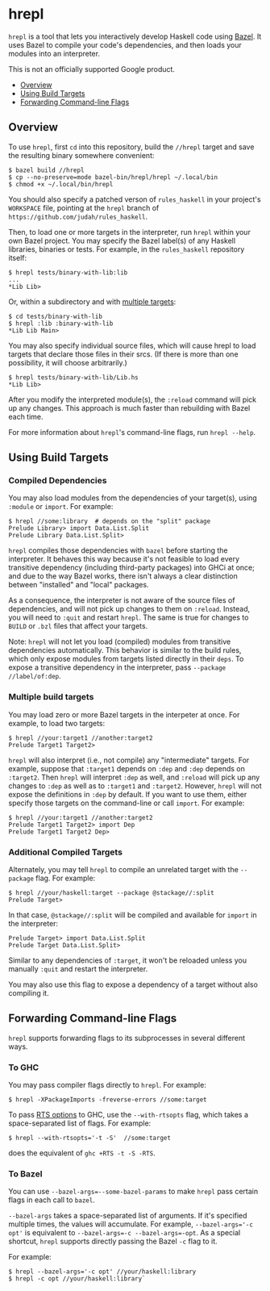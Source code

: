 # hrepl

`hrepl` is a tool that lets you interactively develop Haskell code using
[Bazel](https://haskell.build).  It uses Bazel to compile your code's
dependencies, and then loads your modules into an interpreter.

This is not an officially supported Google product.

- [Overview](#overview)
- [Using Build Targets](#using-build-targets)
- [Forwarding Command-line Flags](#forwarding-command-line-flags)

## Overview

To use `hrepl`, first `cd` into this repository, build the `//hrepl` target and
save the resulting binary somewhere convenient:

```shell
$ bazel build //hrepl
$ cp --no-preserve=mode bazel-bin/hrepl/hrepl ~/.local/bin
$ chmod +x ~/.local/bin/hrepl
```

You should also specify a patched verson of `rules_haskell` in your project's
`WORKSPACE` file, pointing at the `hrepl` branch of
`https://github.com/judah/rules_haskell`.

Then, to load one or more targets in the interpreter, run `hrepl` within
your own Bazel project.  You may specify the Bazel label(s) of any Haskell libraries,
binaries or tests. For example, in the `rules_haskell` repository itself:

```shell
$ hrepl tests/binary-with-lib:lib
...
*Lib Lib>
```

Or, within a subdirectory and with [multiple targets](#multiple-build-targets):

```shell
$ cd tests/binary-with-lib
$ hrepl :lib :binary-with-lib
*Lib Lib Main>
```

You may also specify individual source files, which will cause hrepl to load
targets that declare those files in their srcs. (If there is more than one
possibility, it will choose arbitrarily.)

```shell
$ hrepl tests/binary-with-lib/Lib.hs
*Lib Lib>
```

After you modify the interpreted module(s), the `:reload` command will pick up
any changes. This approach is much faster than rebuilding with Bazel each time.

For more information about `hrepl`'s command-line flags, run `hrepl --help`.

## Using Build Targets

### Compiled Dependencies

You may also load modules from the dependencies of your target(s), using
`:module` or `import`. For example:

```shell
$ hrepl //some:library  # depends on the "split" package
Prelude Library> import Data.List.Split
Prelude Library Data.List.Split>
```

`hrepl` compiles those dependencies with `bazel` before starting the
interpreter. It behaves this way because it's not feasible to load every
transitive dependency (including third-party packages) into GHCi at once; and
due to the way Bazel works, there isn't always a clear distinction between
"installed" and "local" packages.

As a consequence, the interpreter is not aware of the source files of
dependencies, and will not pick up changes to them on `:reload`. Instead, you
will need to `:quit` and restart `hrepl`. The same is true for changes to
`BUILD` or `.bzl` files that affect your targets.

Note: `hrepl` will not let you load (compiled) modules from transitive dependencies
automatically. This behavior is similar to the build rules, which only expose
modules from targets listed directly in their `deps`.  To expose a transitive
dependency in the interpreter, pass `--package //label/of:dep`.

### Multiple build targets

You may load zero or more Bazel targets in the interpeter at once. For example,
to load two targets:

```shell
$ hrepl //your:target1 //another:target2
Prelude Target1 Target2>
```

`hrepl` will also interpret (i.e., not compile) any "intermediate" targets. For
example, suppose that `:target1` depends on `:dep` and `:dep` depends on
`:target2`. Then `hrepl` will interpret `:dep` as well, and `:reload` will pick
up any changes to `:dep` as well as to `:target1` and `:target2`. However,
`hrepl` will not expose the definitions in `:dep` by default. If you want to use
them, either specify those targets on the command-line or call `import`. For
example:

```shell
$ hrepl //your:target1 //another:target2
Prelude Target1 Target2> import Dep
Prelude Target1 Target2 Dep>
```

### Additional Compiled Targets

Alternately, you may tell `hrepl` to compile an unrelated target with the
`--package` flag. For example:

```shell
$ hrepl //your/haskell:target --package @stackage//:split
Prelude Target>
```

In that case, `@stackage//:split` will be compiled and available for
`import` in the interpreter:

```shell
Prelude Target> import Data.List.Split
Prelude Target Data.List.Split>
```

Similar to any dependencies of `:target`, it won't be reloaded unless you
manually `:quit` and restart the interpreter.

You may also use this flag to expose a dependency of a target without also compiling it.

## Forwarding Command-line Flags

`hrepl` supports forwarding flags to its subprocesses in several different ways.

### To GHC

You may pass compiler flags directly to `hrepl`. For example:

```
$ hrepl -XPackageImports -freverse-errors //some:target
```

To pass [RTS options] to GHC, use the `--with-rtsopts` flag, which takes a
space-separated list of flags. For example:

```shell
$ hrepl --with-rtsopts='-t -S'  //some:target
```

does the equivalent of `ghc +RTS -t -S -RTS`.

[RTS options]: https://downloads.haskell.org/~ghc/latest/docs/html/users_guide/runtime_control.html#setting-rts-options-on-the-command-line

### To Bazel

You can use `--bazel-args=--some-bazel-params` to make `hrepl` pass certain
flags in each call to `bazel`.

`--bazel-args` takes a space-separated list of arguments. If it's specified
multiple times, the values will accumulate. For example, `--bazel-args='-c opt'`
is equivalent to `--bazel-args=-c --bazel-args=-opt`. As a special shortcut,
`hrepl` supports directly passing the Bazel `-c` flag to it.

For example:

```shell
$ hrepl --bazel-args='-c opt' //your/haskell:library
$ hrepl -c opt //your/haskell:library`
```
